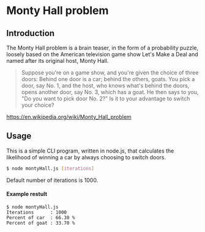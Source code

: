 # Monty Hall problem 

## Introduction
The Monty Hall problem is a brain teaser, in the form of a probability puzzle, loosely based on the American television game show Let's Make a Deal and named after its original host, Monty Hall.

>Suppose you're on a game show, and you're given the choice of three doors: Behind one door is a car; behind the others, goats. You pick a door, say No. 1, and the host, who knows what's behind the doors, opens another door, say No. 3, which has a goat. He then says to you, "Do you want to pick door No. 2?" Is it to your advantage to switch your choice?

https://en.wikipedia.org/wiki/Monty_Hall_problem

## Usage
This is a simple CLI program, written in node.js, that calculates the likelihood of winning a car by always choosing to switch doors.

```sh
$ node montyHall.js [iterations]
```
Default number of iterations is 1000.

#### Example restult

```
$ node montyHall.js
Iterations      : 1000
Percent of car  : 66.30 %
Percent of goat : 33.70 %
```